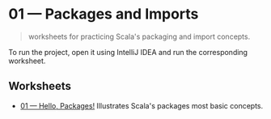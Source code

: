 # 01 &mdash; Packages and Imports
> worksheets for practicing Scala's packaging and import concepts.

To run the project, open it using IntelliJ IDEA and run the corresponding worksheet.

## Worksheets
+ [01 &mdash; Hello, Packages!](./01-hello-packages.sc)
Illustrates Scala's packages most basic concepts.
